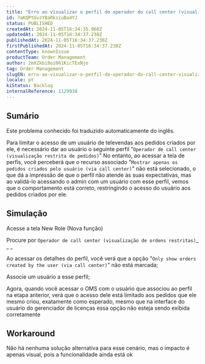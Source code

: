 ```yaml
---
title: "Erro ao visualizar o perfil do operador do call center (visualização de ordens restritas)"
id: 7aKQPtGvzYBaRksiuBa4YJ
status: PUBLISHED
createdAt: 2024-11-05T16:34:35.960Z
updatedAt: 2024-11-05T16:34:37.230Z
publishedAt: 2024-11-05T16:34:37.230Z
firstPublishedAt: 2024-11-05T16:34:37.230Z
contentType: knownIssue
productTeam: Order Management
author: 2mXZkbi0oi061KicTExNjo
tag: Order Management
slugEN: erro-ao-visualizar-o-perfil-do-operador-do-call-center-visualizacao-de-ordens-restritas
locale: pt
kiStatus: Backlog
internalReference: 1129938
---
```


## Sumário

<div class="alert alert-info">
  <p>Este problema conhecido foi traduzido automaticamente do inglês.</p>
</div>


Para limitar o acesso de um usuário de televendas aos pedidos criados por ele, é necessário dar ao usuário o seguinte perfil "`Operador de call center (visualização restrita de pedidos)`" No entanto, ao acessar a tela de perfis, você perceberá que o recurso associado "`Mostrar apenas os pedidos criados pelo usuário (via call center)`" não está selecionado, o que dá a impressão de que o perfil não atende às suas expectativas, mas ao validá-lo acessando o admin com um usuário com esse perfil, vemos que o comportamento está correto, restringindo o acesso do usuário aos pedidos criados por ele.

## Simulação



Acesse a tela New Role (Nova função)

Procure por `Operador de call center (visualização de ordens restritas)`_ _ _

Ao acessar os detalhes do perfil, você verá que a opção "`Only show orders created by the user (via call center)`" não está marcada;

Associe um usuário a esse perfil;

Agora, quando você acessar o OMS com o usuário que associou ao perfil na etapa anterior, verá que o acesso dele está limitado aos pedidos que ele mesmo criou, exatamente como esperado, mesmo que na interface do usuário do gerenciador de licenças essa opção não esteja sendo exibida corretamente

## Workaround


Não há nenhuma solução alternativa para esse cenário, mas o impacto é apenas visual, pois a funcionalidade ainda está ok






